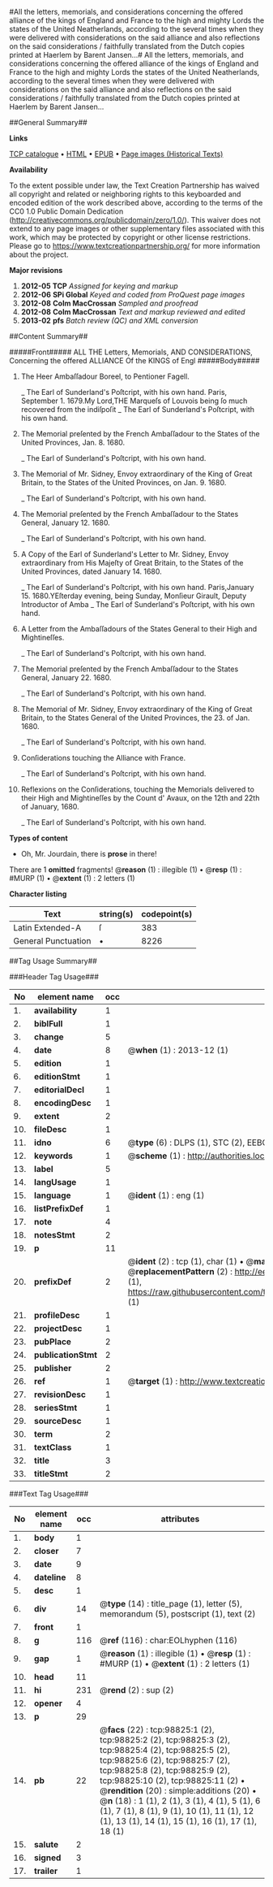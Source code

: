 #All the letters, memorials, and considerations concerning the offered alliance of the kings of England and France to the high and mighty Lords the states of the United Neatherlands, according to the several times when they were delivered with considerations on the said alliance and also reflections on the said considerations / faithfully translated from the Dutch copies printed at Haerlem by Barent Jansen...#
All the letters, memorials, and considerations concerning the offered alliance of the kings of England and France to the high and mighty Lords the states of the United Neatherlands, according to the several times when they were delivered with considerations on the said alliance and also reflections on the said considerations / faithfully translated from the Dutch copies printed at Haerlem by Barent Jansen...

##General Summary##

**Links**

[TCP catalogue](http://www.ota.ox.ac.uk/tcp/)  • 
[HTML](http://tei.it.ox.ac.uk/tcp/Texts-HTML/free/A26/A26671.html)  • 
[EPUB](http://tei.it.ox.ac.uk/tcp/Texts-EPUB/free/A26/A26671.epub) • 
[Page images (Historical Texts)](https://historicaltexts.jisc.ac.uk/eebo-13289839e)

**Availability**

To the extent possible under law, the Text Creation Partnership has waived all copyright and related or neighboring rights to this keyboarded and encoded edition of the work described above, according to the terms of the CC0 1.0 Public Domain Dedication (http://creativecommons.org/publicdomain/zero/1.0/). This waiver does not extend to any page images or other supplementary files associated with this work, which may be protected by copyright or other license restrictions. Please go to https://www.textcreationpartnership.org/ for more information about the project.

**Major revisions**

1. __2012-05__ __TCP__ *Assigned for keying and markup*
1. __2012-06__ __SPi Global__ *Keyed and coded from ProQuest page images*
1. __2012-08__ __Colm MacCrossan__ *Sampled and proofread*
1. __2012-08__ __Colm MacCrossan__ *Text and markup reviewed and edited*
1. __2013-02__ __pfs__ *Batch review (QC) and XML conversion*

##Content Summary##

#####Front#####
ALL THE Letters, Memorials, AND CONSIDERATIONS, Concerning the offered ALLIANCE Of the KINGS of Engl
#####Body#####

1. The Heer Ambaſſadour Boreel, to Pentioner Fagell.

    _ The Earl of Sunderland's Poſtcript, with his own hand.
Paris, September 1. 1679.My Lord,THE Marqueſs of Louvois being ſo much recovered from the indiſpoſit
    _ The Earl of Sunderland's Poſtcript, with his own hand.

1. The Memorial preſented by the French Ambaſſadour to the States of the United Provinces, Jan. 8. 1680.

    _ The Earl of Sunderland's Poſtcript, with his own hand.

1. The Memorial of Mr. Sidney, Envoy extraordinary of the King of Great Britain, to the States of the United Provinces, on Jan. 9. 1680.

    _ The Earl of Sunderland's Poſtcript, with his own hand.

1. The Memorial preſented by the French Ambaſſadour to the States General, January 12. 1680.

    _ The Earl of Sunderland's Poſtcript, with his own hand.

1. A Copy of the Earl of Sunderland's Letter to Mr. Sidney, Envoy extraordinary from His Majeſty of Great Britain, to the States of the United Provinces, dated January 14. 1680.

    _ The Earl of Sunderland's Poſtcript, with his own hand.
Paris,January 15. 1680.YEſterday evening, being Sunday, Monſieur Girault, Deputy Introductor of Amba
    _ The Earl of Sunderland's Poſtcript, with his own hand.

1. A Letter from the Ambaſſadours of the States General to their High and Mightineſſes.

    _ The Earl of Sunderland's Poſtcript, with his own hand.

1. The Memorial preſented by the French Ambaſſadour to the States General, January 22. 1680.

    _ The Earl of Sunderland's Poſtcript, with his own hand.

1. The Memorial of Mr. Sidney, Envoy extraordinary of the King of Great Britain, to the States General of the United Provinces, the 23. of Jan. 1680.

    _ The Earl of Sunderland's Poſtcript, with his own hand.

1. Conſiderations touching the Alliance with France.

    _ The Earl of Sunderland's Poſtcript, with his own hand.

1. Reflexions on the Conſiderations, touching the Memorials delivered to their High and Mightineſſes by the Count d' Avaux, on the 12th and 22th of January, 1680.

    _ The Earl of Sunderland's Poſtcript, with his own hand.

**Types of content**

  * Oh, Mr. Jourdain, there is **prose** in there!

There are 1 **omitted** fragments! 
 @__reason__ (1) : illegible (1)  •  @__resp__ (1) : #MURP (1)  •  @__extent__ (1) : 2 letters (1)

**Character listing**


|Text|string(s)|codepoint(s)|
|---|---|---|
|Latin Extended-A|ſ|383|
|General Punctuation|•|8226|

##Tag Usage Summary##

###Header Tag Usage###

|No|element name|occ|attributes|
|---|---|---|---|
|1.|__availability__|1||
|2.|__biblFull__|1||
|3.|__change__|5||
|4.|__date__|8| @__when__ (1) : 2013-12 (1)|
|5.|__edition__|1||
|6.|__editionStmt__|1||
|7.|__editorialDecl__|1||
|8.|__encodingDesc__|1||
|9.|__extent__|2||
|10.|__fileDesc__|1||
|11.|__idno__|6| @__type__ (6) : DLPS (1), STC (2), EEBO-CITATION (1), OCLC (1), VID (1)|
|12.|__keywords__|1| @__scheme__ (1) : http://authorities.loc.gov/ (1)|
|13.|__label__|5||
|14.|__langUsage__|1||
|15.|__language__|1| @__ident__ (1) : eng (1)|
|16.|__listPrefixDef__|1||
|17.|__note__|4||
|18.|__notesStmt__|2||
|19.|__p__|11||
|20.|__prefixDef__|2| @__ident__ (2) : tcp (1), char (1)  •  @__matchPattern__ (2) : ([0-9\-]+):([0-9IVX]+) (1), (.+) (1)  •  @__replacementPattern__ (2) : http://eebo.chadwyck.com/downloadtiff?vid=$1&page=$2 (1), https://raw.githubusercontent.com/textcreationpartnership/Texts/master/tcpchars.xml#$1 (1)|
|21.|__profileDesc__|1||
|22.|__projectDesc__|1||
|23.|__pubPlace__|2||
|24.|__publicationStmt__|2||
|25.|__publisher__|2||
|26.|__ref__|1| @__target__ (1) : http://www.textcreationpartnership.org/docs/. (1)|
|27.|__revisionDesc__|1||
|28.|__seriesStmt__|1||
|29.|__sourceDesc__|1||
|30.|__term__|2||
|31.|__textClass__|1||
|32.|__title__|3||
|33.|__titleStmt__|2||


###Text Tag Usage###

|No|element name|occ|attributes|
|---|---|---|---|
|1.|__body__|1||
|2.|__closer__|7||
|3.|__date__|9||
|4.|__dateline__|8||
|5.|__desc__|1||
|6.|__div__|14| @__type__ (14) : title_page (1), letter (5), memorandum (5), postscript (1), text (2)|
|7.|__front__|1||
|8.|__g__|116| @__ref__ (116) : char:EOLhyphen (116)|
|9.|__gap__|1| @__reason__ (1) : illegible (1)  •  @__resp__ (1) : #MURP (1)  •  @__extent__ (1) : 2 letters (1)|
|10.|__head__|11||
|11.|__hi__|231| @__rend__ (2) : sup (2)|
|12.|__opener__|4||
|13.|__p__|29||
|14.|__pb__|22| @__facs__ (22) : tcp:98825:1 (2), tcp:98825:2 (2), tcp:98825:3 (2), tcp:98825:4 (2), tcp:98825:5 (2), tcp:98825:6 (2), tcp:98825:7 (2), tcp:98825:8 (2), tcp:98825:9 (2), tcp:98825:10 (2), tcp:98825:11 (2)  •  @__rendition__ (20) : simple:additions (20)  •  @__n__ (18) : 1 (1), 2 (1), 3 (1), 4 (1), 5 (1), 6 (1), 7 (1), 8 (1), 9 (1), 10 (1), 11 (1), 12 (1), 13 (1), 14 (1), 15 (1), 16 (1), 17 (1), 18 (1)|
|15.|__salute__|2||
|16.|__signed__|3||
|17.|__trailer__|1||
